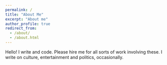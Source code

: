 ```yaml
---
permalink: /
title: "About Me"
excerpt: "About me"
author_profile: true
redirect_from: 
  - /about/
  - /about.html
---
```


Hello! I write and code. Please hire me for all sorts of work involving these. I write on culture, entertainment and politics, occasionally.


